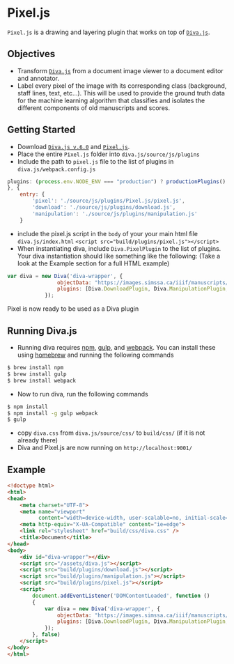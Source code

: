 # Pixel.js
```Pixel.js``` is a drawing and layering plugin that works on top of [```Diva.js```](https://github.com/DDMAL/diva.js). 

## Objectives
- Transform [```Diva.js```](https://github.com/DDMAL/diva.js) from a document image viewer to a document editor and annotator.
- Label every pixel of the image with its corresponding class (background, staff lines, text, etc...). This will be used to provide the ground truth data for the machine learning algorithm that classifies and isolates the different components of old manuscripts and scores.

## Getting Started
- Download [```Diva.js v.6.0```](https://github.com/DDMAL/diva.js/tree/develop-diva6) and [```Pixel.js```](https://github.com/DDMAL/Pixel.js/tree/develop).
- Place the entire ```Pixel.js``` folder into `diva.js/source/js/plugins`
- Include the path to ```pixel.js``` file to the list of plugins in `diva.js/webpack.config.js`
``` js
plugins: (process.env.NODE_ENV === "production") ? productionPlugins() : developmentPlugins()
}, {
    entry: {
        'pixel': './source/js/plugins/Pixel.js/pixel.js',
        'download': './source/js/plugins/download.js',
        'manipulation': './source/js/plugins/manipulation.js'
    }
```
- include the pixel.js script in the `body` of your your main html file `diva.js/index.html` ```<script src="build/plugins/pixel.js"></script>```
- When instantiating diva, include `Diva.PixelPlugin` to the list of plugins. Your diva instantiation should like something like the following: (Take a look at the Example section for a full HTML example)
``` js
var diva = new Diva('diva-wrapper', {
                objectData: "https://images.simssa.ca/iiif/manuscripts/cdn-hsmu-m2149l4/manifest.json",
                plugins: [Diva.DownloadPlugin, Diva.ManipulationPlugin, Diva.PixelPlugin]
            });
```
Pixel is now ready to be used as a Diva plugin

## Running Diva.js
- Running diva requires [npm](https://www.npmjs.com/), [gulp](http://gulpjs.com/), and [webpack](https://webpack.github.io/). You can install these using [homebrew](https://brew.sh/) and running the following commands
```bash
$ brew install npm
$ brew install gulp
$ brew install webpack
```
- Now to run diva, run the following commands
```bash
$ npm install 
$ npm install -g gulp webpack
$ gulp
```
- copy `diva.css` from `diva.js/source/css/` to `build/css/` (if it is not already there)
- Diva and Pixel.js are now running on ```http://localhost:9001/```


## Example
``` html
<!doctype html>
<html>
<head>
    <meta charset="UTF-8">
    <meta name="viewport"
          content="width=device-width, user-scalable=no, initial-scale=1.0, maximum-scale=1.0, minimum-scale=1.0">
    <meta http-equiv="X-UA-Compatible" content="ie=edge">
    <link rel="stylesheet" href="build/css/diva.css" />
    <title>Document</title>
</head>
<body>
    <div id="diva-wrapper"></div>
    <script src="/assets/diva.js"></script>
    <script src="build/plugins/download.js"></script>
    <script src="build/plugins/manipulation.js"></script>
    <script src="build/plugins/pixel.js"></script>
    <script>
        document.addEventListener('DOMContentLoaded', function ()
        {
            var diva = new Diva('diva-wrapper', {
                objectData: "https://images.simssa.ca/iiif/manuscripts/cdn-hsmu-m2149l4/manifest.json",
                plugins: [Diva.DownloadPlugin, Diva.ManipulationPlugin, Diva.PixelPlugin]
            });
        }, false)
    </script>
</body>
</html>
```

